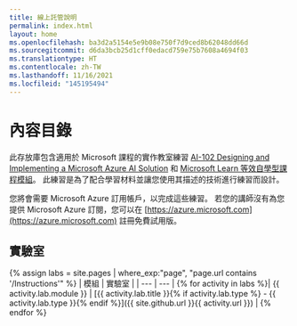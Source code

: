 ```yaml
---
title: 線上託管說明
permalink: index.html
layout: home
ms.openlocfilehash: ba3d2a5154e5e9b08e750f7d9ced8b62048dd66d
ms.sourcegitcommit: d6da3bcb25d1cff0edacd759e75b7608a4694f03
ms.translationtype: HT
ms.contentlocale: zh-TW
ms.lasthandoff: 11/16/2021
ms.locfileid: "145195494"
---
```

# <a name="content-directory"></a>內容目錄

此存放庫包含適用於 Microsoft 課程的實作教室練習 [AI-102 Designing and Implementing a Microsoft Azure AI Solution](https://docs.microsoft.com/learn/certifications/courses/ai-102t00) 和 [Microsoft Learn 等效自學型課程模組](https://aka.ms/AzureLearn_AIEngineer)。 此練習是為了配合學習材料並讓您使用其描述的技術進行練習而設計。

您將會需要 Microsoft Azure 訂用帳戶，以完成這些練習。 若您的講師沒有為您提供 Microsoft Azure 訂閱，您可以在 [https://azure.microsoft.com](https://azure.microsoft.com) 註冊免費試用版。

## <a name="labs"></a>實驗室

{% assign labs = site.pages | where_exp:"page", "page.url contains '/Instructions'" %}
| 模組 | 實驗室 |
| --- | --- | 
{% for activity in labs  %}| {{ activity.lab.module }} | [{{ activity.lab.title }}{% if activity.lab.type %} - {{ activity.lab.type }}{% endif %}]({{ site.github.url }}{{ activity.url }}) |
{% endfor %}

